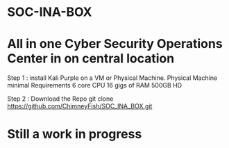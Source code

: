 #                           SOC-INA-BOX
#   All in one Cyber Security Operations Center in on central location

Step 1 : install Kali Purple on a VM or Physical Machine.
   Physical Machine minimal Requirements 
      6 core CPU
      16 gigs of RAM
      500GB HD

Step 2 : Download the Repo
     git clone https://github.com/ChimneyFish/SOC_INA_BOX.git

# Still a work in progress
